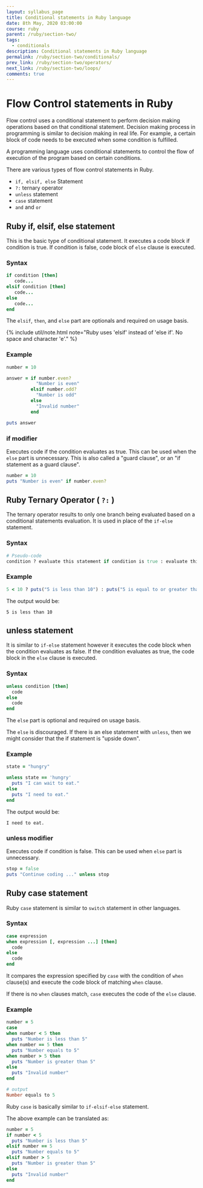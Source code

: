 ```yaml
---
layout: syllabus_page
title: Conditional statements in Ruby language
date: 8th May, 2020 03:00:00
course: ruby
parent: /ruby/section-two/
tags:
  - conditionals
description: Conditional statements in Ruby language
permalink: /ruby/section-two/conditionals/
prev_link: /ruby/section-two/operators/
next_link: /ruby/section-two/loops/
comments: true
---
```


# Flow Control statements in Ruby

Flow control uses a conditional statement to perform decision making operations based on that conditional statement.
Decision making process in programming is similar to decision making in real life.
For example, a certain block of code needs to be executed when some condition is fulfilled.

A programming language uses conditional statements to control the flow of execution of the program based on certain conditions.

There are various types of flow control statements in Ruby.

- `if, elsif, else` Statement
- `?:` ternary operator
- `unless` statement
- `case` statement
- `and` and `or`

## Ruby if, elsif, else statement

This is the basic type of conditional statement.
It executes a code block if condition is true.
If condition is false, code block of `else` clause is executed.

### Syntax

```ruby
if condition [then]
   code...
elsif condition [then]
   code...
else
   code...
end
```

The `elsif`, `then`, and `else` part are optionals and required on usage basis.

{% include util/note.html
    note="Ruby uses 'elsif' instead of 'else if'. No space and character 'e'."
%}

### Example

```ruby
number = 10

answer = if number.even?
           "Number is even"
         elsif number.odd?
           "Number is odd"
         else
           "Invalid number"
         end

puts answer
```

### if modifier

Executes code if the condition evaluates as true.
This can be used when the `else` part is unnecessary.
This is also called a "guard clause", or an "if statement as a guard clause".

```ruby
number = 10
puts "Number is even" if number.even?
```

## Ruby Ternary Operator ( `?:` )

The ternary operator results to only one branch being evaluated based on a conditional statements evaluation.
It is used in place of the `if-else` statement.

### Syntax

```ruby
# Pseudo-code
condition ? evaluate this statement if condition is true : evaluate this statement if condition false
```

### Example

```ruby
5 < 10 ? puts("5 is less than 10") : puts("5 is equal to or greater than 10")
```

The output would be:

```
5 is less than 10
```

## unless statement

It is similar to `if-else` statement however it executes the code block when the condition evaluates as false.
If the condition evaluates as true, the code block in the `else` clause is executed.

### Syntax

```ruby
unless condition [then]
  code
else
  code
end
```

The `else` part is optional and required on usage basis.

The `else` is discouraged.
If there is an else statement with `unless`, then we might consider that the if statement is "upside down".

### Example

```ruby
state = "hungry"

unless state == 'hungry'
  puts "I can wait to eat."
else
  puts "I need to eat."
end
```

The output would be:

```
I need to eat.
```

### unless modifier

Executes code if condition is false.
This can be used when `else` part is unnecessary.

```ruby
stop = false
puts "Continue coding ..." unless stop
```

## Ruby case statement

Ruby `case` statement is similar to `switch` statement in other languages.

### Syntax

```ruby
case expression
when expression [, expression ...] [then]
  code
else
  code
end
```

It compares the expression specified by `case` with the condition of `when` clause(s) and execute the code block of matching `when` clause.

If there is no `when` clauses match, `case` executes the code of the `else` clause.

### Example

```ruby
number = 5
case
when number < 5 then
  puts "Number is less than 5"
when number == 5 then
  puts "Number equals to 5"
when number > 5 then
  puts "Number is greater than 5"
else
  puts "Invalid number"
end

# output
Number equals to 5
```

Ruby `case` is basically similar to `if-elsif-else` statement.

The above example can be translated as:

```ruby
number = 5
if number < 5
  puts "Number is less than 5"
elsif number == 5
  puts "Number equals to 5"
elsif number > 5
  puts "Number is greater than 5"
else
  puts "Invalid number"
end
```
